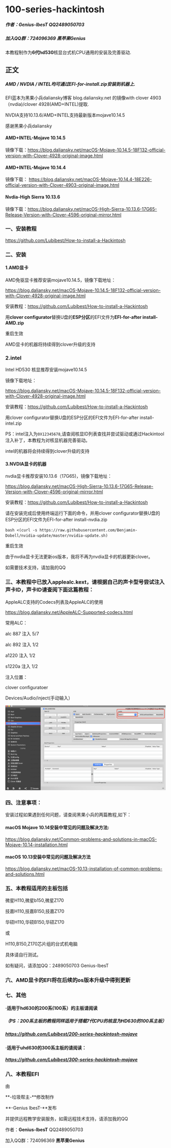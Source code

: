 # 100-series-hackintosh

##### 作者：**Genius-lbesT** QQ2489050703

##### 加入QQ群：724096369 黑苹果Genius

本教程制作为**6代hd530**核显台式机CPU通用的安装及完善驱动.



## 正文

##### AMD / NVDIA / INTEL均可通过EFI-for-install.zip安装到机器上.

EFI蓝本为黑果小兵daliansky博客 blog.daliansky.net 的镜像with clover 4903（nvdia)/clover 4928(AMD+INTEL)提取.

NVDIA支持10.13.6/AMD+INTEL支持最新版本mojave10.14.5

感谢黑果小兵daliansky

#### AMD+INTEL-Mojave 10.14.5

镜像下载：https://blog.daliansky.net/macOS-Mojave-10.14.5-18F132-official-version-with-Clover-4928-original-image.html

#### AMD+INTEL-Mojave 10.14.4

镜像下载： https://blog.daliansky.net/macOS-Mojave-10.14.4-18E226-official-version-with-Clover-4903-original-image.html

#### Nvdia-High Sierra 10.13.6

镜像下载：https://blog.daliansky.net/macOS-High-Sierra-10.13.6-17G65-Release-Version-with-Clover-4596-original-mirror.html



### 一、安装教程

https://github.com/Lubibest/How-to-install-a-Hackintosh

### 二、安装

#### 1.AMD显卡

AMD免驱显卡推荐安装mojave10.14.5，镜像下载地址：

https://blog.daliansky.net/macOS-Mojave-10.14.5-18F132-official-version-with-Clover-4928-original-image.html

安装教程：https://github.com/Lubibest/How-to-install-a-Hackintosh

用**clover configurator**替换U盘的**ESP分区**的EFI文件为**EFI-for-after install-AMD.zip**

重启生效

AMD显卡的机器将持续得到clover升级的支持

### 2.intel

Intel HD530 核显推荐安装mojave10.14.5

镜像下载地址：

https://blog.daliansky.net/macOS-Mojave-10.14.5-18F132-official-version-with-Clover-4928-original-image.html

安装教程：https://github.com/Lubibest/How-to-install-a-Hackintosh

用clover configurator替换U盘的ESP分区的EFI文件为EFI-for-after install-intel.zip  

PS：intel注入为`0X12345678`,请查阅核显ID列表查找并尝试驱动或通过Hackintool注入补丁，本教程为对核显机器完善驱动。

intel的机器将会持续得到clover升级的支持

#### 3.NVDIA显卡的机器

nvdia显卡推荐安装10.13.6（17G65)，镜像下载地址：

https://blog.daliansky.net/macOS-High-Sierra-10.13.6-17G65-Release-Version-with-Clover-4596-original-mirror.html

安装教程：https://github.com/Lubibest/How-to-install-a-Hackintosh

请在安装完成后使用终端运行下面的命令，并用clover configurator替换U盘的ESP分区的EFI文件为EFI-for-after install-nvdia.zip

`bash <(curl -s https://raw.githubusercontent.com/Benjamin-Dobell/nvidia-update/master/nvidia-update.sh)`

重启生效

由于nvdia显卡无法更新os版本，我将不再为nvdia显卡的机器更新clover。

如需要技术支持，请加我的QQ

### 三、本教程中已放入applealc.kext，请根据自己的声卡型号尝试注入声卡ID，声卡ID请查阅下面这篇教程：

AppleALC支持的Codecs列表及AppleALC的使用

https://blog.daliansky.net/AppleALC-Supported-codecs.html

常用ALC：

alc 887  注入 5/7

alc 892  注入 1/2

a1220    注入 1/2

s1220a   注入 1/2

注入位置：

clover configuratoer

Devices/Audio/inject(手动输入）

![](https://github.com/Lubibest/300-series-hackintosh-mojave/blob/master/appleALC.png)

### 四、注意事项：

安装过程如果遇到任何问题，请查阅黑果小兵的两篇教程,如下：

#### macOS Mojave 10.14安装中常见的问题及解决方法:

https://blog.daliansky.net/Common-problems-and-solutions-in-macOS-Mojave-10.14-installation.html

#### macOS 10.13安装中常见的问题及解决方法

https://blog.daliansky.net/macOS-10.13-installation-of-common-problems-and-solutions.html

### 五、本教程适用的主板包括

微星H110,微星b150,微星Z170

技嘉H110,技嘉B150,技嘉Z170

华硕H110,华硕B150,华硕Z170

或

H110,B150,Z170芯片组的台式机电脑

具体请自行测试。

如有疑问，请添加QQ：2489050703 Genius-lbesT

### 六、AMD显卡的EFI将在后续的os版本升级中得到更新

### 七、其他

#### ·适用于hd630的200系(100系）的主板请阅读

##### （PS：200系主板的教程同样适用于搭载7代CPU的核显为HD630的100系主板）

##### https://github.com/Lubibest/200-series-hackintosh-mojave

#### ·适用于uhd630的300系主板的请阅读：

##### https://github.com/Lubibest/300-series-hackintosh-mojave

### 八、本教程EFI

由

**-垃圾帮主-**修改制作

**-Genius lbesT-**发布

并提供远程教学安装服务，如需远程技术支持，请添加我的QQ

作者：**Genius-lbesT** QQ2489050703

加入QQ群：724096369 **黑苹果Genius**
